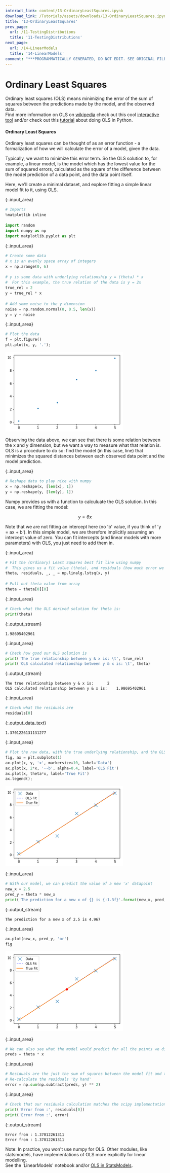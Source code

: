 ```yaml
---
interact_link: content/13-OrdinaryLeastSquares.ipynb
download_link: /Tutorials/assets/downloads/13-OrdinaryLeastSquares.ipynb.zip
title: '13-OrdinaryLeastSquares'
prev_page:
  url: /11-TestingDistributions
  title: '11-TestingDistributions'
next_page:
  url: /14-LinearModels
  title: '14-LinearModels'
comment: "***PROGRAMMATICALLY GENERATED, DO NOT EDIT. SEE ORIGINAL FILES IN /content***"
---
```


# Ordinary Least Squares

<div class="alert alert-success">
Ordinary least squares (OLS) means minimizing the error of the sum of squares between the predictions made by the model, and the observed data. 
</div>

<div class="alert alert-info">
Find more information on OLS on
<a href="https://en.wikipedia.org/wiki/Ordinary_least_squares" class="alert-link">wikipedia</a>
check out this cool 
<a href="http://setosa.io/ev/ordinary-least-squares-regression/" class="alert-link">interactive tool</a>
and/or check out this 
<a href="https://www.datarobot.com/blog/ordinary-least-squares-in-python/" class="alert-link">tutorial</a>
about doing OLS in Python.
</div>

#### Ordinary Least Squares

Ordinary least squares can be thought of as an error function - a formalization of how we will calculate the error of a model, given the data. 

Typically, we want to minimize this error term. So the OLS solution to, for example, a linear model, is the model which has the lowest value for the sum of squared errors, calculated as the square of the difference between the model prediction of a data point, and the data point itself.

Here, we'll create a minimal dataset, and explore fitting a simple linear model fit to it, using OLS.



{:.input_area}
```python
# Imports
%matplotlib inline

import random
import numpy as np
import matplotlib.pyplot as plt
```




{:.input_area}
```python
# Create some data
# x is an evenly space array of integers
x = np.arange(0, 6)

# y is some data with underlying relationship y = (theta) * x
#  For this example, the true relation of the data is y = 2x
true_rel = 2
y = true_rel * x

# Add some noise to the y dimension
noise = np.random.normal(0, 0.5, len(x))
y = y + noise
```




{:.input_area}
```python
# Plot the data
f = plt.figure()
plt.plot(x, y, '.');
```



![png](../images/build/13-OrdinaryLeastSquares_5_0.png)


Observing the data above, we can see that there is some relation between the x and y dimension, but we want a way to measure what that relation is. OLS is a procedure to do so: find the model (in this case, line) that minimizes the squared distances between each observed data point and the model prediction. 



{:.input_area}
```python
# Reshape data to play nice with numpy
x = np.reshape(x, [len(x), 1])
y = np.reshape(y, [len(y), 1])
```


Numpy provides us with a function to calculuate the OLS solution. In this case, we are fitting the model:

$$y = \theta x $$

Note that we are not fitting an intercept here (no 'b' value, if you think of 'y = ax + b'). In this simple model, we are therefore implicitly assuming an intercept value of zero. You can fit intercepts (and linear models with more parameters) with OLS, you just need to add them in. 



{:.input_area}
```python
# Fit the (Ordinary) Least Squares best fit line using numpy
#  This gives us a fit value (theta), and residuals (how much error we have in this fit)
theta, residuals, _, _ = np.linalg.lstsq(x, y)

# Pull out theta value from array
theta = theta[0][0]
```




{:.input_area}
```python
# Check what the OLS derived solution for theta is:
print(theta)
```


{:.output_stream}
```
1.98695402961

```



{:.input_area}
```python
# Check how good our OLS solution is
print('The true relationship between y & x is: \t', true_rel)
print('OLS calculated relationship between y & x is: \t', theta)
```


{:.output_stream}
```
The true relationship between y & x is: 	 2
OLS calculated relationship between y & x is: 	 1.98695402961

```



{:.input_area}
```python
# Check what the residuals are
residuals[0]
```





{:.output_data_text}
```
1.3701226131131277
```





{:.input_area}
```python
# Plot the raw data, with the true underlying relationship, and the OLS fit
fig, ax = plt.subplots(1)
ax.plot(x, y, 'x', markersize=10, label='Data')
ax.plot(x, 2*x, '--b', alpha=0.4, label='OLS Fit')
ax.plot(x, theta*x, label='True Fit')
ax.legend();
```



![png](../images/build/13-OrdinaryLeastSquares_13_0.png)




{:.input_area}
```python
# With our model, we can predict the value of a new 'x' datapoint
new_x = 2.5
pred_y = theta * new_x
print('The prediction for a new x of {} is {:1.3f}'.format(new_x, pred_y))
```


{:.output_stream}
```
The prediction for a new x of 2.5 is 4.967

```



{:.input_area}
```python
ax.plot(new_x, pred_y, 'or')
fig
```





![png](../images/build/13-OrdinaryLeastSquares_15_0.png)





{:.input_area}
```python
# We can also see what the model would predict for all the points we did observe
preds = theta * x
```




{:.input_area}
```python
# Residuals are the just the sum of squares between the model fit and the observed data points
# Re-calculate the residuals 'by hand'
error = np.sum(np.subtract(preds, y) ** 2)
```




{:.input_area}
```python
# Check that our residuals calculation matches the scipy implementation
print('Error from :', residuals[0])
print('Error from :', error)
```


{:.output_stream}
```
Error from : 1.37012261311
Error from : 1.37012261311

```

<div class="alert alert-success">
Note: In practice, you won't use numpy for OLS. Other modules, like statsmodels, have implementations of OLS more explicitly for linear modelling. </div>

<div class="alert alert-info">
See the 'LinearModels' notebook and/or 
<a href="http://www.statsmodels.org/dev/generated/statsmodels.regression.linear_model.OLS.html" class="alert-link">OLS in StatsModels</a>.
</div>
